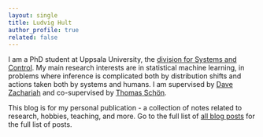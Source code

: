 ```yaml
---
layout: single
title: Ludvig Hult
author_profile: true
related: false
---
```


I am a PhD student at Uppsala University, the [division for Systems and Control](https://www.it.uu.se/about_us/divisions/systems_and_control). 
My main research interests are in statistical machine learning, in problems where inference is complicated both by distribution shifts and actions taken both by systems and humans.
I am supervised by [Dave Zachariah](https://www.it.uu.se/katalog/davza513) and co-supervised by [Thomas Schön](https://user.it.uu.se/~thosc112/index.html).

This blog is for my personal publication - a collection of notes related to research, hobbies, teaching, and more.
Go to the full list of [all blog posts](/posts) for the full list of posts.